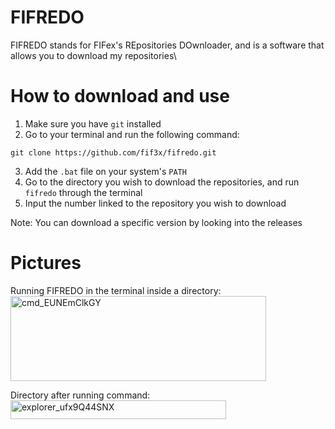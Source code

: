 # FIFREDO

FIFREDO stands for FIFex's REpositories DOwnloader, and is a software that allows you to download my repositories\

# How to download and use

1. Make sure you have `git` installed
2. Go to your terminal and run the following command:
```
git clone https://github.com/fif3x/fifredo.git
```
3. Add the `.bat` file on your system's `PATH`
4. Go to the directory you wish to download the repositories, and run `fifredo` through the terminal
5. Input the number linked to the repository you wish to download

Note: You can download a specific version by looking into the releases

# Pictures
Running FIFREDO in the  terminal inside a directory: <img width="409" height="136" alt="cmd_EUNEmClkGY" src="https://github.com/user-attachments/assets/fb433085-9910-4292-b5c8-632da762635e" />

Directory after running command: <img width="345" height="30" alt="explorer_ufx9Q44SNX" src="https://github.com/user-attachments/assets/eae9032b-7067-465b-835b-8ad5f19fb1a2" />
